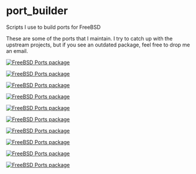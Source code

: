 # port_builder
Scripts I use to build ports for FreeBSD

These are some of the ports that I maintain. I try to catch up with the upstream projects, but if you see an outdated package, feel free to drop me an email.

[![FreeBSD Ports package](https://repology.org/badge/version-for-repo/freebsd/basic256.svg)](https://repology.org/metapackage/basic256)

[![FreeBSD Ports package](https://repology.org/badge/version-for-repo/freebsd/cminpack.svg)](https://repology.org/metapackage/cminpack)

[![FreeBSD Ports package](https://repology.org/badge/version-for-repo/freebsd/code-eli.svg)](https://repology.org/metapackage/code-eli)

[![FreeBSD Ports package](https://repology.org/badge/version-for-repo/freebsd/converseen.svg)](https://repology.org/metapackage/converseen)

[![FreeBSD Ports package](https://repology.org/badge/version-for-repo/freebsd/cpptest.svg)](https://repology.org/metapackage/cpptest)

[![FreeBSD Ports package](https://repology.org/badge/version-for-repo/freebsd/dynare.svg)](https://repology.org/metapackage/dynare)

[![FreeBSD Ports package](https://repology.org/badge/version-for-repo/freebsd/opennurbs.svg)](https://repology.org/metapackage/opennurbs)

[![FreeBSD Ports package](https://repology.org/badge/version-for-repo/freebsd/openvsp.svg)](https://repology.org/metapackage/openvsp)

[![FreeBSD Ports package](https://repology.org/badge/version-for-repo/freebsd/stepcode.svg)](https://repology.org/metapackage/stepcode)

[![FreeBSD Ports package](https://repology.org/badge/version-for-repo/freebsd/visualparadigm.svg)](https://repology.org/metapackage/visualparadigm)
